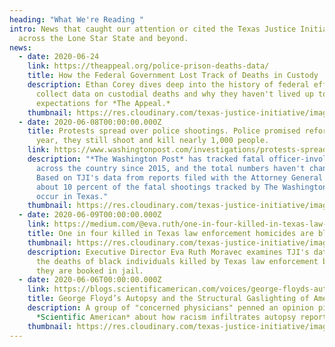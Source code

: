 ```yaml
---
heading: "What We're Reading "
intro: News that caught our attention or cited the Texas Justice Initiative from
  across the Lone Star State and beyond.
news:
  - date: 2020-06-24
    link: https://theappeal.org/police-prison-deaths-data/
    title: How the Federal Government Lost Track of Deaths in Custody
    description: Ethan Corey dives deep into the history of federal efforts to
      collect data on custodial deaths and why they haven't lived up to
      expectations for *The Appeal.*
    thumbnail: https://res.cloudinary.com/texas-justice-initiative/image/upload/v1593110403/TheAppeal_mrxkmk.png
  - date: 2020-06-08T00:00:00.000Z
    title: Protests spread over police shootings. Police promised reforms. Every
      year, they still shoot and kill nearly 1,000 people.
    link: https://www.washingtonpost.com/investigations/protests-spread-over-police-shootings-police-promised-reforms-every-year-they-still-shoot-nearly-1000-people/2020/06/08/5c204f0c-a67c-11ea-b473-04905b1af82b_story.html?utm_campaign=pw_acq_con_061120&utm_content=acq_con_e_MarkBerman_Ax&utm_medium=email&utm_source=acquisition
    description: "*The Washington Post* has tracked fatal officer-involved shootings
      across the country since 2015, and the total numbers haven't changed much.
      Based on TJI's data from reports filed with the Attorney General's office,
      about 10 percent of the fatal shootings tracked by The Washington Post
      occur in Texas."
    thumbnail: https://res.cloudinary.com/texas-justice-initiative/image/upload/v1582687679/WashPostStacked_New_600x_dzgof0.png
  - date: 2020-06-09T00:00:00.000Z
    link: https://medium.com/@eva.ruth/one-in-four-killed-in-texas-law-enforcement-homicides-are-black-aade3ef8449a
    title: One in four killed in Texas law enforcement homicides are black
    thumbnail: https://res.cloudinary.com/texas-justice-initiative/image/upload/v1587154872/TJI-logo_nfindl.png
    description: Executive Director Eva Ruth Moravec examines TJI's data to analyze
      the deaths of black individuals killed by Texas law enforcement before
      they are booked in jail.
  - date: 2020-06-06T00:00:00.000Z
    link: https://blogs.scientificamerican.com/voices/george-floyds-autopsy-and-the-structural-gaslighting-of-america/
    title: George Floyd’s Autopsy and the Structural Gaslighting of America
    description: A group of "concerned physicians" penned an opinion piece in the
      *Scientific American* about how racism infiltrates autopsy reports.
    thumbnail: https://res.cloudinary.com/texas-justice-initiative/image/upload/v1591720288/ScientificAmerican_yre4iy.png
---
```


